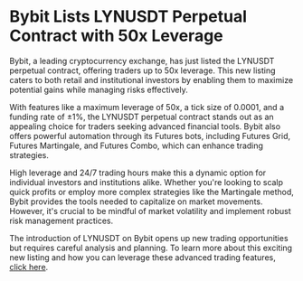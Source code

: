 # Bybit Lists LYNUSDT Perpetual Contract with 50x Leverage

Bybit, a leading cryptocurrency exchange, has just listed the LYNUSDT perpetual contract, offering traders up to 50x leverage. This new listing caters to both retail and institutional investors by enabling them to maximize potential gains while managing risks effectively.

With features like a maximum leverage of 50x, a tick size of 0.0001, and a funding rate of ±1%, the LYNUSDT perpetual contract stands out as an appealing choice for traders seeking advanced financial tools. Bybit also offers powerful automation through its Futures bots, including Futures Grid, Futures Martingale, and Futures Combo, which can enhance trading strategies.

High leverage and 24/7 trading hours make this a dynamic option for individual investors and institutions alike. Whether you're looking to scalp quick profits or employ more complex strategies like the Martingale method, Bybit provides the tools needed to capitalize on market movements. However, it's crucial to be mindful of market volatility and implement robust risk management practices.

The introduction of LYNUSDT on Bybit opens up new trading opportunities but requires careful analysis and planning. To learn more about this exciting new listing and how you can leverage these advanced trading features, [click here](https://chain-base.xyz/bybit-lists-lynusdt-perpetual-contract-with-50x-leverage).